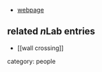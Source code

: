 

* [webpage](https://www.physics.harvard.edu/people/facpages/jafferis)

## related $n$Lab entries

* [[wall crossing]]

category: people
